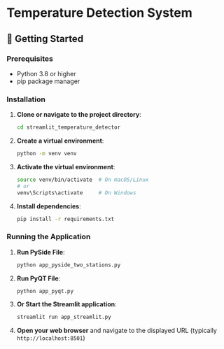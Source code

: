 # Temperature Detection System

## 🚀 Getting Started

### Prerequisites

- Python 3.8 or higher
- pip package manager

### Installation

1. **Clone or navigate to the project directory**:
   ```bash
   cd streamlit_temperature_detector
   ```

2. **Create a virtual environment**:
   ```bash
   python -m venv venv
   ```

3. **Activate the virtual environment**:
   ```bash
   source venv/bin/activate  # On macOS/Linux
   # or
   venv\Scripts\activate     # On Windows
   ```

4. **Install dependencies**:
   ```bash
   pip install -r requirements.txt
   ```

### Running the Application

1. **Run PySide File**:
   ```bash
   python app_pyside_two_stations.py
   ```

1. **Run PyQT File**:
   ```bash
   python app_pyqt.py
   ```

2. **Or Start the Streamlit application**:
   ```bash
   streamlit run app_streamlit.py
   ```

3. **Open your web browser** and navigate to the displayed URL (typically `http://localhost:8501`) 
